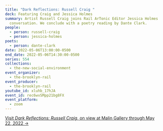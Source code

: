 ```yaml
---
title: "Dark Reflections: Russell Craig "
deck: Featuring Craig and Jessica Holmes
summary: Artist Russell Craig joins Rail ArTonic Editor Jessica Holmes for a
  conversation. We conclude with a poetry reading by Dante Clark.
people:
  - person: russell-craig
  - person: jessica-holmes
poets:
  - person: dante-clark
date: 2022-05-06T13:00:00-0500
end_date: 2022-05-06T14:30:00-0500
series: 554
collections:
  - the-new-social-environment
event_organizer:
  - the-brooklyn-rail
event_producer:
  - the-brooklyn-rail
youtube_id: xluhb_17hJA
event_id: rec6wvSMpp21bg8FX
event_platform:
  - zoom
---
```

[Visit *Dark Reflections: Russell Craig,* on view at Malin Gallery through May 22, 2022 →](https://www.malingallery.com/exhibitions/russell-craig)

[](https://www.malingallery.com/exhibitions/russell-craig)